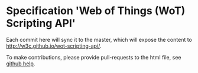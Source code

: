 # Specification 'Web of Things (WoT) Scripting API'

Each commit here will sync it to the master, which will expose the content to http://w3c.github.io/wot-scripting-api/.

To make contributions, please provide pull-requests to the html file, see [github help](https://help.github.com/articles/using-pull-requests/).
